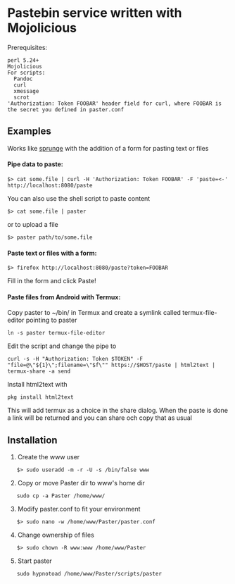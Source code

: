 # Pastebin service written with Mojolicious

Prerequisites:
```
perl 5.24+
Mojolicious
For scripts:
  Pandoc
  curl
  xmessage
  scrot
'Authorization: Token FOOBAR' header field for curl, where FOOBAR is the secret you defined in paster.conf
```

## Examples

Works like [sprunge](http://sprunge.us) with the addition of a form for pasting text or files

#### Pipe data to paste:
```
$> cat some.file | curl -H 'Authorization: Token FOOBAR' -F 'paste=<-' http://localhost:8080/paste
```
You can also use the shell script to paste content
```
$> cat some.file | paster
```
or to upload a file
```
$> paster path/to/some.file
```

#### Paste text or files with a form:
```
$> firefox http://localhost:8080/paste?token=FOOBAR
```
Fill in the form and click Paste!


#### Paste files from Android with Termux:<br>

Copy paster to ~/bin/ in Termux and create a symlink called termux-file-editor pointing to paster
```
ln -s paster termux-file-editor
```
Edit the script and change the pipe to
```
curl -s -H "Authorization: Token $TOKEN" -F "file=@\"${1}\";filename=\"$f\"" https://$HOST/paste | html2text | termux-share -a send
```
Install html2text with
```
pkg install html2text
```
This will add termux as a choice in the share dialog. When the paste is done a link will be returned and you can share och copy that as usual


## Installation

1. Create the www user
```
   $> sudo useradd -m -r -U -s /bin/false www
```
2. Copy or move Paster dir to www's home dir
```
   sudo cp -a Paster /home/www/
```
3. Modify paster.conf to fit your environment
```
   $> sudo nano -w /home/www/Paster/paster.conf
```
4. Change ownership of files
```
   $> sudo chown -R www:www /home/www/Paster
```
5. Start paster
```
   sudo hypnotoad /home/www/Paster/scripts/paster
```
